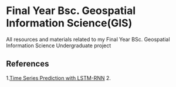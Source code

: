 # Final Year Bsc. Geospatial Information Science(GIS)

All resources and materials related to my Final Year BSc. Geospatial Information Science Undergraduate project




## References
1.[Time Series Prediction with LSTM-RNN](https://machinelearningmastery.com/time-series-prediction-lstm-recurrent-neural-networks-python-keras/#:~:text=LSTM%20Network%20for%20Regression,problem%20as%20a%20regression%20problem.&text=LSTMs%20are%20sensitive%20to%20the,%2D1%2C%20also%20called%20normalizing)
2.



